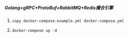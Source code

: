 ##### Golang+gRPC+ProtoBuf+RabbitMQ+Redis撮合引擎

1. `copy docker-compose.example.yml docker-compose.yml`

2. `docker-compose up -d`
